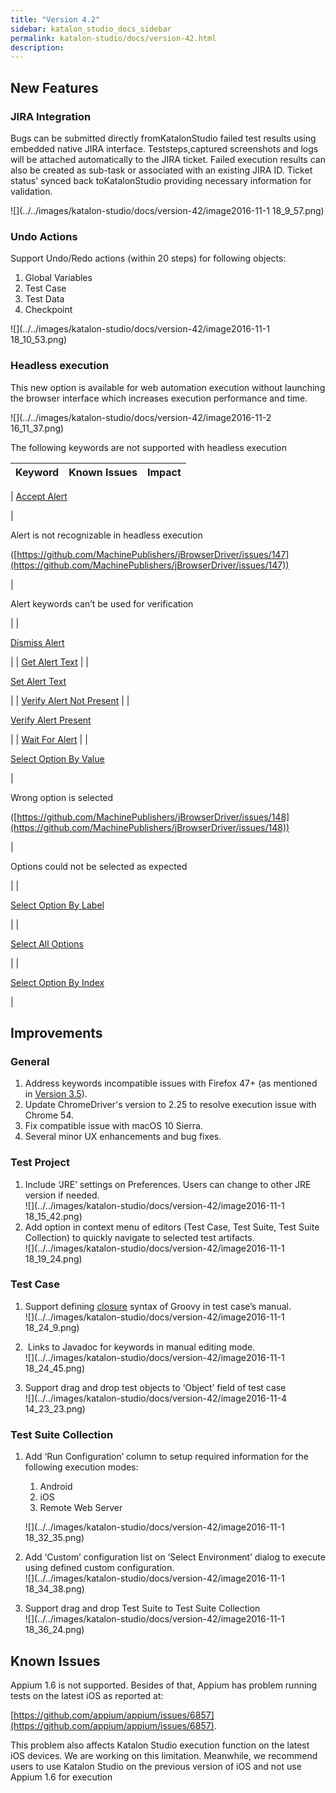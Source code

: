 ```yaml
---
title: "Version 4.2" 
sidebar: katalon_studio_docs_sidebar
permalink: katalon-studio/docs/version-42.html 
description: 
---
```

New Features
------------

### JIRA Integration

Bugs can be submitted directly fromKatalonStudio failed test results using embedded native JIRA interface. Teststeps,captured screenshots and logs will be attached automatically to the JIRA ticket. Failed execution results can also be created as sub-task or associated with an existing JIRA ID. Ticket status' synced back toKatalonStudio providing necessary information for validation.  

![](../../images/katalon-studio/docs/version-42/image2016-11-1 18_9_57.png)

### Undo Actions

Support Undo/Redo actions (within 20 steps) for following objects:

1.  Global Variables
2.  Test Case
3.  Test Data
4.  Checkpoint

![](../../images/katalon-studio/docs/version-42/image2016-11-1 18_10_53.png)  
  

### Headless execution

This new option is available for web automation execution without launching the browser interface which increases execution performance and time.

![](../../images/katalon-studio/docs/version-42/image2016-11-2 16_11_37.png)

The following keywords are not supported with headless execution

| Keyword | Known Issues | Impact |
| --- | --- | --- |
| 
[Accept Alert](http://docs.katalon.com/display/KD/%5BWebUI%5D+Accept+Alert)

 | 

Alert is not recognizable in headless execution

([https://github.com/MachinePublishers/jBrowserDriver/issues/147](https://github.com/MachinePublishers/jBrowserDriver/issues/147))

 | 

Alert keywords can’t be used for verification

 |
| 

[Dismiss Alert](http://docs.katalon.com/display/KD/%5BWebUI%5D+Dismiss+Alert)

 |
| [Get Alert Text](http://docs.katalon.com/display/KD/%5BWebUI%5D+Get+Alert+Text) |
| 

[Set Alert Text](http://docs.katalon.com/display/KD/%5BWebUI%5D+Set+Alert+Text)

 |
| [Verify Alert Not Present](http://docs.katalon.com/display/KD/%5BWebUI%5D+Verify+Alert+Not+Present) |
| 

[Verify Alert Present](http://docs.katalon.com/display/KD/%5BWebUI%5D+Verify+Alert+Present)

 |
| [Wait For Alert](http://docs.katalon.com/display/KD/%5BWebUI%5D+Wait+For+Alert) |
| 

[Select Option By Value](http://docs.katalon.com/display/KD/%5BWebUI%5D+Select+Option+By+Value)

 | 

Wrong option is selected

([https://github.com/MachinePublishers/jBrowserDriver/issues/148](https://github.com/MachinePublishers/jBrowserDriver/issues/148))

 | 

Options could not be selected as expected

 |
| 

[Select Option By Label](http://docs.katalon.com/display/KD/%5BWebUI%5D+Select+Option+By+Label)

 |
| 

[Select All Options](http://docs.katalon.com/display/KD/%5BWebUI%5D+Select+All+Option)

 |
| 

[Select Option By Index](http://docs.katalon.com/display/KD/%5BWebUI%5D+Select+Option+By+Index)

 |

Improvements
------------

### General

1.  Address keywords incompatible issues with Firefox 47+ (as mentioned in [Version 3.5](/display/KD/Version+3.5)).
2.  Update ChromeDriver's version to 2.25 to resolve execution issue with Chrome 54.
3.  Fix compatible issue with macOS 10 Sierra. 
4.  Several minor UX enhancements and bug fixes.   
      
    

### Test Project

1.  Include ‘JRE’ settings on Preferences. Users can change to other JRE version if needed.  
    ![](../../images/katalon-studio/docs/version-42/image2016-11-1 18_15_42.png)
2.  Add option in context menu of editors (Test Case, Test Suite, Test Suite Collection) to quickly navigate to selected test artifacts.  
    ![](../../images/katalon-studio/docs/version-42/image2016-11-1 18_19_24.png)  
      
    

### Test Case

1.  Support defining [closure](http://groovy-lang.org/closures.html) syntax of Groovy in test case’s manual.  
    ![](../../images/katalon-studio/docs/version-42/image2016-11-1 18_24_9.png)  
      
    
2.   Links to Javadoc for keywords in manual editing mode.   
    ![](../../images/katalon-studio/docs/version-42/image2016-11-1 18_24_45.png)  
      
    
3.  Support drag and drop test objects to ‘Object’ field of test case  
    ![](../../images/katalon-studio/docs/version-42/image2016-11-4 14_23_23.png)  
      
    

### Test Suite Collection

1.  Add ‘Run Configuration’ column to setup required information for the following execution modes:
    
    1.  Android
    2.  iOS
    3.  Remote Web Server
    
    ![](../../images/katalon-studio/docs/version-42/image2016-11-1 18_32_35.png)  
      
    
2.  Add ‘Custom’ configuration list on ‘Select Environment’ dialog to execute using defined custom configuration.  
    ![](../../images/katalon-studio/docs/version-42/image2016-11-1 18_34_38.png)  
      
    
3.  Support drag and drop Test Suite to Test Suite Collection  
    ![](../../images/katalon-studio/docs/version-42/image2016-11-1 18_36_24.png)

Known Issues
------------

Appium 1.6 is not supported. Besides of that, Appium has problem running tests on the latest iOS as reported at: 

[https://github.com/appium/appium/issues/6857](https://github.com/appium/appium/issues/6857).

This problem also affects Katalon Studio execution function on the latest iOS devices. We are working on this limitation. Meanwhile, we recommend users to use Katalon Studio on the previous version of iOS and not use Appium 1.6 for execution